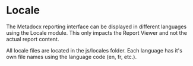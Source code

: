 # Locale

The Metadocx reporting interface can be displayed in different languages using the Locale module. This only impacts the Report Viewer and not the actual report content. 

All locale files are located in the js/locales folder. Each language has it's own file names using the language code (en, fr, etc.).

